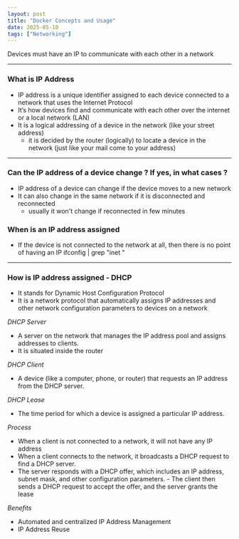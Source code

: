 ```yaml
---
layout: post
title: "Docker Concepts and Usage"
date: 2025-05-10
tags: ["Networking"]
---
```


Devices must have an IP to communicate with each other in a network

---
### What is IP Address

- IP address is a unique identifier assigned to each device connected to a network that uses the Internet Protocol
- It’s how devices find and communicate with each other over the internet or a local network (LAN)
- It is a logical addressing of a device in the network (like your street address)
    - it is decided by the router (logically) to locate a device in the network (just like your mail come to your address)

---
### Can the IP address of a device change ? If yes, in what cases ?

- IP address of a device can change if the device moves to a new network
- It can also change in the same network if it is disconnected and reconnected
    - usually it won't change if reconnected in few minutes

### When is an IP address assigned 

- If the device is not connected to the network at all, then there is no point of having an IP
ifconfig | grep "inet "

---
### How is IP address assigned - DHCP

- It stands for Dynamic Host Configuration Protocol
- It is a network protocol that automatically assigns IP addresses and other network configuration parameters to devices on a network

_DHCP Server_

- A server on the network that manages the IP address pool and assigns addresses to clients.
- It is situated inside the router

_DHCP Client_

- A device (like a computer, phone, or router) that requests an IP address from the DHCP server.

_DHCP Lease_

- The time period for which a device is assigned a particular IP address.

_Process_

- When a client is not connected to a network, it will not have any IP address
- When a client connects to the network, it broadcasts a DHCP request to find a DHCP server. 
- The server responds with a DHCP offer, which includes an IP address, subnet mask, and other configuration parameters. - The client then sends a DHCP request to accept the offer, and the server grants the lease

_Benefits_
- Automated and centralized IP Address Management
- IP Address Reuse
